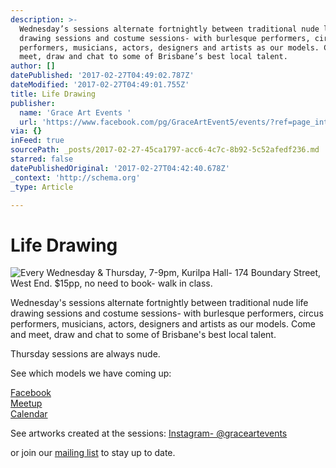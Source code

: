 ```yaml
---
description: >-
  Wednesday’s sessions alternate fortnightly between traditional nude life
  drawing sessions and costume sessions- with burlesque performers, circus
  performers, musicians, actors, designers and artists as our models. Come and
  meet, draw and chat to some of Brisbane’s best local talent.
author: []
datePublished: '2017-02-27T04:49:02.787Z'
dateModified: '2017-02-27T04:49:01.755Z'
title: Life Drawing
publisher:
  name: 'Grace Art Events '
  url: 'https://www.facebook.com/pg/GraceArtEvent5/events/?ref=page_internal'
via: {}
inFeed: true
sourcePath: _posts/2017-02-27-45ca1797-acc6-4c7c-8b92-5c52afedf236.md
starred: false
datePublishedOriginal: '2017-02-27T04:42:40.678Z'
_context: 'http://schema.org'
_type: Article

---
```

# Life Drawing
![Every Wednesday & Thursday, 7-9pm, Kurilpa Hall- 174 Boundary Street, West End. $15pp,    no need to book- walk in class. ](https://the-grid-user-content.s3-us-west-2.amazonaws.com/1176837c-9903-44e9-93ed-ea2295bdf469.jpg)

Wednesday's sessions alternate fortnightly between traditional nude life drawing sessions and costume sessions- with burlesque performers, circus performers, musicians, actors, designers and artists as our models. Come and meet, draw and chat to some of Brisbane's best local talent.

Thursday sessions are always nude.

See which models we have coming up:

[Facebook][0]  
[Meetup][1]  
[Calendar][2]

See artworks created at the sessions: [Instagram- @graceartevents][3]

or join our [mailing list][4] to stay up to date.

[0]: http://www.facebook.com/GraceArtEvent5
[1]: http://www.meetup.com/graceartevents
[2]: http://she6r19aiflsftrl0qc00e81a0@group.calendar.google.com/
[3]: http://www.instagram.com/graceartevents
[4]: http://eepurl.com/bE-Fa1